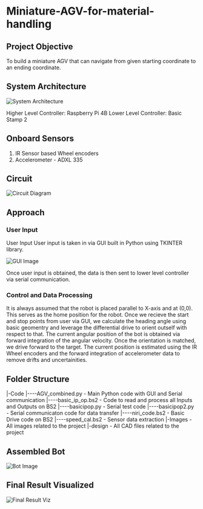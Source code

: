 #  Miniature-AGV-for-material-handling

## **Project Objective**
To build a miniature AGV that can navigate from given starting coordinate to an ending coordinate.

## **System Architecture**
![System Architecture](https://github.com/ashiqrahmana/-Miniature-AGV-for-material-handling/tree/main/Architecture.png?raw=true)

Higher Level Controller: Raspberry Pi 4B
Lower Level Controller: Basic Stamp 2 

## **Onboard Sensors**
1. IR Sensor based Wheel encoders
2. Accelerometer - ADXL 335

## Circuit
![Circuit Diagram](https://github.com/ashiqrahmana/-Miniature-AGV-for-material-handling/tree/main/Circuit.png?raw=true)

## **Approach**

### User Input
User Input User input is taken in via GUI built in Python using TKINTER library. 

![GUI Image](https://github.com/ashiqrahmana/-Miniature-AGV-for-material-handling/tree/main/GUI_Annotated.png?raw=true)

Once user input is obtained, the data is then sent to lower level controller via serial communication.

### Control and Data Processing
It is always assumed that the robot is placed parallel to X-axis and at (0,0). This serves as the home position for the robot. Once we recieve the start and stop points from user via GUI, we calculate the heading angle using basic geomentry and leverage the differential drive to orient outself with respect to that. The current angular position of the bot is obtained via forward integration of the angular velocity. Once the orientation is matched, we drive forward to the target. The current position is estimated using the IR Wheel encoders and the forward integration of accelerometer data to remove drifts and uncertainities. 

## Folder Structure
|-Code
|----AGV_combined.py  -  Main Python code with GUI and Serial communication 
|----basic_ip_op.bs2  -  Code to read and process all Inputs and Outputs on BS2
|----basicipop.py     -  Serial test code
|----basicipop2.py    -  Serial communicaton code for data transfer
|----niri_code.bs2    -  Basic Drive code on BS2
|----speed_cal.bs2    -  Sensor data extraction
|-Images              -  All images related to the project
|-design              -  All CAD files related to the project


## Assembled Bot
![Bot Image](https://github.com/ashiqrahmana/-Miniature-AGV-for-material-handling/tree/main/Bot.jpeg?raw=true)

## Final Result Visualized

![Final Result Viz](https://github.com/ashiqrahmana/Miniature-AGV-for-material-handling/blob/main/boebot-recording.gif)

